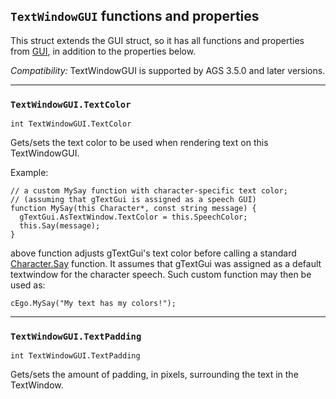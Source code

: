 ## `TextWindowGUI` functions and properties

This struct extends the GUI struct, so it has all functions and properties from [GUI](GUI), in addition to the properties below.

*Compatibility:* TextWindowGUI is supported by AGS 3.5.0 and later versions.

---

### `TextWindowGUI.TextColor`

    int TextWindowGUI.TextColor

Gets/sets the text color to be used when rendering text on this TextWindowGUI.

Example:

    // a custom MySay function with character-specific text color;
    // (assuming that gTextGui is assigned as a speech GUI)
    function MySay(this Character*, const string message) {
      gTextGui.AsTextWindow.TextColor = this.SpeechColor;
      this.Say(message);
    }

above function adjusts gTextGui's text color before calling a standard [Character.Say](Character#charactersay) function. It assumes that gTextGui was assigned as a default textwindow for the character speech. Such custom function may then be used as:

    cEgo.MySay("My text has my colors!");

---

### `TextWindowGUI.TextPadding`

    int TextWindowGUI.TextPadding

Gets/sets the amount of padding, in pixels, surrounding the text in the TextWindow.
